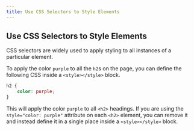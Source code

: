 ```yaml
---
title: Use CSS Selectors to Style Elements
---
```

## Use CSS Selectors to Style Elements

CSS selectors are widely used to apply styling to all instances of a particular element.

To apply the color `purple` to all the `h2`s on the page, you can define the following CSS inside a `<style></style>` block.

```css
h2 {
    color: purple;
}
```

This will apply the color `purple` to all `<h2>` headings. If you are using the `style="color: purple"` attribute on each `<h2>` element, you can remove it and instead define it in a single place inside a `<style></style>` block.
